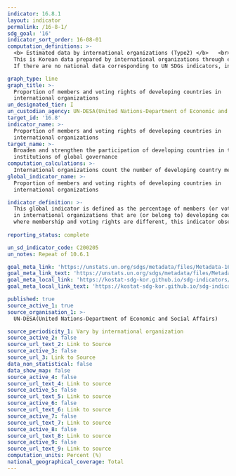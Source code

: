 ```yaml
---
indicator: 16.8.1
layout: indicator
permalink: /16-8-1/
sdg_goal: '16'
indicator_sort_order: 16-08-01
computation_definitions: >-
  <b> Estimated data by international organizations (Type2) </b>   <br>
  This is Korean data prepared by international organizations through estimation and modeling. <br>
  If there are no national data corresponding to UN SDGs indicators, international data are available for monitoring.

graph_type: line
graph_title: >-
  Proportion of members and voting rights of developing countries in
  international organizations
un_designated_tier: I
un_custodian_agency: UN-DESA(United Nations-Department of Economic and Social Affairs)
target_id: '16.8'
indicator_name: >-
  Proportion of members and voting rights of developing countries in
  international organizations
target_name: >-
  Broaden and strengthen the participation of developing countries in the
  institutions of global governance
computation_calculations: >-
  International organizations count the number of developing country members and submit the data to UN-DESA
global_indicator_name: >-
  Proportion of members and voting rights of developing countries in
  international organizations

indicator_definition: >-
  This global indicator is defined as the percentage of members (or voting rights) 
  in international organizations that are (or belong to) developing countries. For institutions 
  where membership and voting rights are different, this indicator observes the percentages separately.
  
reporting_status: complete

un_sd_indicator_code: C200205
un_notes: Repeat of 10.6.1

goal_meta_link: 'https://unstats.un.org/sdgs/metadata/files/Metadata-16-08-01.pdf'
goal_meta_link_text: 'https://unstats.un.org/sdgs/metadata/files/Metadata-16-08-01.pdf'
goal_meta_local_link: 'https://kostat-sdg-kor.github.io/sdg-indicators/public/data/Metadata-16-08-01_ENG.pdf'
goal_meta_local_link_text: 'https://kostat-sdg-kor.github.io/sdg-indicators/public/data/Metadata-16-08-01_ENG.pdf'

published: true
source_active_1: true
source_organisation_1: >- 
  UN-DESA(United Nations-Department of Economic and Social Affairs)

source_periodicity_1: Vary by international organization
source_active_2: false
source_url_text_2: Link to Source
source_active_3: false
source_url_3: Link to Source
data_non_statistical: false
data_show_map: false
source_active_4: false
source_url_text_4: Link to source
source_active_5: false
source_url_text_5: Link to source
source_active_6: false
source_url_text_6: Link to source
source_active_7: false
source_url_text_7: Link to source
source_active_8: false
source_url_text_8: Link to source
source_active_9: false
source_url_text_9: Link to source
computation_units: Percent (%)
national_geographical_coverage: Total
---
```

